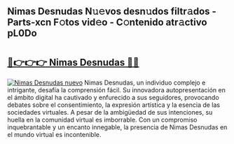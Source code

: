 ## Nimas Desnudas N𝚞𝚎vos desn𝚞dos filtr𝚊dos - Parts-xcn F𝚘tos vid𝚎o - C𝚘ntenido atr𝚊ctivo pL0Do

# <h2><a href="http://mb4qs5.tromn.icu/?c=Nimas+Desnudas">🔗👉👉👉 Nimas Desnudas 🔗🔗</a></h2>

[![Nimas Desnudas nuevo](https://i.imgur.com/pEAQMta.gif)](http://mb4qs5.tromn.icu/?c=Nimas+Desnudas)
Nimas Desnudas, un individuo complejo e intrigante, desafía la comprensión fácil. Su innovadora autopresentación en el ámbito digital ha cautivado y enfurecido a sus seguidores, provocando debates sobre el consentimiento, la expresión artística y la esencia de las sociedades virtuales. A pesar de la ambigüedad de sus intenciones, su huella en la comunidad virtual es imborrable. Con un compromiso inquebrantable y un encanto innegable, la presencia de Nimas Desnudas en el mundo virtual es incontenible.
